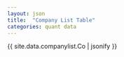 ```yaml
---
layout: json
title:  "Company List Table"
categories: quant data
---
```


{{ site.data.companylist.Co | jsonify }}